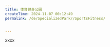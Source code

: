 ```yaml
---
title: 体育健身公园
createTime: 2024-11-07 00:12:49
permalink: /de/SpecializedPark//SportsFitness/


---
```


xxxx